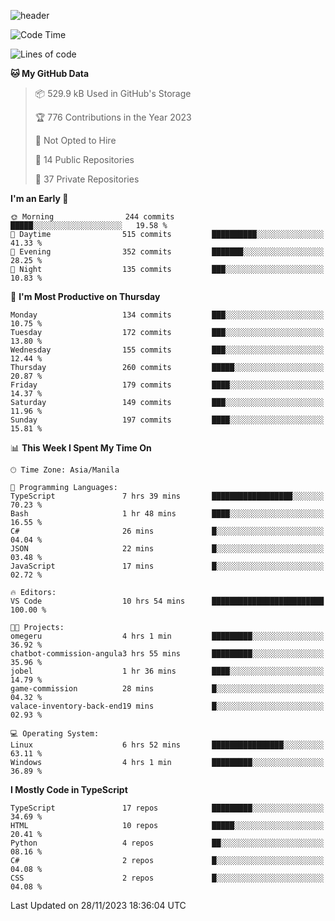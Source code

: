 <!--![header](https://capsule-render.vercel.app/api?type=waving&text=dotRarufu&fontAlign=78&desc=dotrarufu&descAlign=92.5&height=195&theme=tokyonight&animation=fadeIn&fontAlignY=39&descAlignY=49&fontSize=30) -->
![header](https://capsule-render.vercel.app/api?type=waving&desc=dotRarufu&descAlign=50&height=185&theme=tokyonight&animation=fadeIn&descAlignY=39&descSize=15) 
 
<!--
&nbsp;<div align="left">
**🎵 Currently Listening/Last Listened to**
</div>

![Spotify](https://github-spotify-widget-seven.vercel.app/api/spotify?background_color=0d1117&border_color=ffffff)
-->


<!--START_SECTION:waka-->
![Code Time](http://img.shields.io/badge/Code%20Time-72%20hrs%2033%20mins-blue)

![Lines of code](https://img.shields.io/badge/From%20Hello%20World%20I%27ve%20Written-2.4%20million%20lines%20of%20code-blue)

**🐱 My GitHub Data** 

> 📦 529.9 kB Used in GitHub's Storage 
 > 
> 🏆 776 Contributions in the Year 2023
 > 
> 🚫 Not Opted to Hire
 > 
> 📜 14 Public Repositories 
 > 
> 🔑 37 Private Repositories 
 > 
**I'm an Early 🐤** 

```text
🌞 Morning                244 commits         █████░░░░░░░░░░░░░░░░░░░░   19.58 % 
🌆 Daytime                515 commits         ██████████░░░░░░░░░░░░░░░   41.33 % 
🌃 Evening                352 commits         ███████░░░░░░░░░░░░░░░░░░   28.25 % 
🌙 Night                  135 commits         ███░░░░░░░░░░░░░░░░░░░░░░   10.83 % 
```
📅 **I'm Most Productive on Thursday** 

```text
Monday                   134 commits         ███░░░░░░░░░░░░░░░░░░░░░░   10.75 % 
Tuesday                  172 commits         ███░░░░░░░░░░░░░░░░░░░░░░   13.80 % 
Wednesday                155 commits         ███░░░░░░░░░░░░░░░░░░░░░░   12.44 % 
Thursday                 260 commits         █████░░░░░░░░░░░░░░░░░░░░   20.87 % 
Friday                   179 commits         ████░░░░░░░░░░░░░░░░░░░░░   14.37 % 
Saturday                 149 commits         ███░░░░░░░░░░░░░░░░░░░░░░   11.96 % 
Sunday                   197 commits         ████░░░░░░░░░░░░░░░░░░░░░   15.81 % 
```


📊 **This Week I Spent My Time On** 

```text
🕑︎ Time Zone: Asia/Manila

💬 Programming Languages: 
TypeScript               7 hrs 39 mins       ██████████████████░░░░░░░   70.23 % 
Bash                     1 hr 48 mins        ████░░░░░░░░░░░░░░░░░░░░░   16.55 % 
C#                       26 mins             █░░░░░░░░░░░░░░░░░░░░░░░░   04.04 % 
JSON                     22 mins             █░░░░░░░░░░░░░░░░░░░░░░░░   03.48 % 
JavaScript               17 mins             █░░░░░░░░░░░░░░░░░░░░░░░░   02.72 % 

🔥 Editors: 
VS Code                  10 hrs 54 mins      █████████████████████████   100.00 % 

🐱‍💻 Projects: 
omegeru                  4 hrs 1 min         █████████░░░░░░░░░░░░░░░░   36.92 % 
chatbot-commission-angula3 hrs 55 mins       █████████░░░░░░░░░░░░░░░░   35.96 % 
jobel                    1 hr 36 mins        ████░░░░░░░░░░░░░░░░░░░░░   14.79 % 
game-commission          28 mins             █░░░░░░░░░░░░░░░░░░░░░░░░   04.32 % 
valace-inventory-back-end19 mins             █░░░░░░░░░░░░░░░░░░░░░░░░   02.93 % 

💻 Operating System: 
Linux                    6 hrs 52 mins       ████████████████░░░░░░░░░   63.11 % 
Windows                  4 hrs 1 min         █████████░░░░░░░░░░░░░░░░   36.89 % 
```

**I Mostly Code in TypeScript** 

```text
TypeScript               17 repos            █████████░░░░░░░░░░░░░░░░   34.69 % 
HTML                     10 repos            █████░░░░░░░░░░░░░░░░░░░░   20.41 % 
Python                   4 repos             ██░░░░░░░░░░░░░░░░░░░░░░░   08.16 % 
C#                       2 repos             █░░░░░░░░░░░░░░░░░░░░░░░░   04.08 % 
CSS                      2 repos             █░░░░░░░░░░░░░░░░░░░░░░░░   04.08 % 
```




 Last Updated on 28/11/2023 18:36:04 UTC
<!--END_SECTION:waka-->


<!--
**dotRarufu/dotRarufu** is a ✨ _special_ ✨ repository because its `README.md` (this file) appears on your GitHub profile.

Here are some ideas to get you started:

- 🔭 I’m currently working on ...
- 🌱 I’m currently learning ...
- 👯 I’m looking to collaborate on ...
- 🤔 I’m looking for help with ...
- 💬 Ask me about ...
- 📫 How to reach me: ...
- 😄 Pronouns: ...
- ⚡ Fun fact: ...
-->

